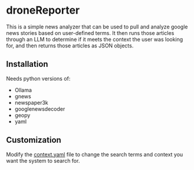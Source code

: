 # droneReporter

This is a simple news analyzer that can be used to pull and analyze google news stories based on user-defined terms.  It then runs those articles through an LLM to determine if it meets the context the user was looking for, and then returns those articles as JSON objects.

## Installation

 Needs python versions of:
 - Ollama
 - gnews
 - newspaper3k
 - googlenewsdecoder
 - geopy
 - yaml

## Customization

Modify the [context.yaml](./configs/context.yaml) file to change the search terms and context you want the system to search for.
